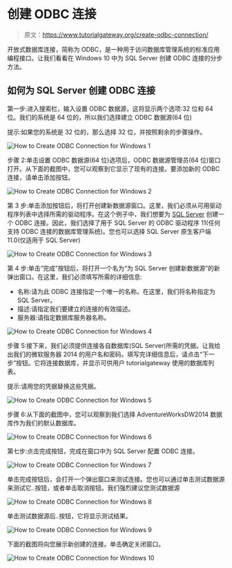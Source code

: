 # 创建 ODBC 连接

> 原文：<https://www.tutorialgateway.org/create-odbc-connection/>

开放式数据库连接，简称为 ODBC，是一种用于访问数据库管理系统的标准应用编程接口。让我们看看在 Windows 10 中为 SQL Server 创建 ODBC 连接的分步方法。

## 如何为 SQL Server 创建 ODBC 连接

第一步:进入搜索栏，输入设置 ODBC 数据源，这将显示两个选项:32 位和 64 位。我们的系统是 64 位的，所以我们选择建立 ODBC 数据源(64 位)

提示:如果您的系统是 32 位的，那么选择 32 位，并按照剩余的步骤操作。

![How to Create ODBC Connection for Windows 1](img/e695a10375d9038e3f59ce602c38620b.png)

步骤 2:单击设置 ODBC 数据源(64 位)选项后，ODBC 数据源管理员(64 位)窗口打开。从下面的截图中，您可以观察到它显示了现有的连接。要添加新的 ODBC 连接，请单击添加按钮。

![How to Create ODBC Connection for Windows 2](img/5ae6569b7d5c5acaa6ae15b9a5767f62.png)

第 3 步:单击添加按钮后，将打开创建新数据源窗口。这里，我们必须从可用驱动程序列表中选择所需的驱动程序。在这个例子中，我们想要为 [SQL Server](https://www.tutorialgateway.org/sql/) 创建一个 ODBC 连接。因此，我们选择了用于 SQL Server 的 ODBC 驱动程序 11(任何支持 ODBC 连接的数据库管理系统)。您也可以选择 SQL Server 原生客户端 11.0(仅适用于 SQL Server)

![How to Create ODBC Connection for Windows 3](img/44ce00ca23fa27f27ad3f156f1924f7c.png)

第 4 步:单击“完成”按钮后，将打开一个名为“为 SQL Server 创建新数据源”的新弹出窗口。在这里，我们必须填写所需的详细信息:

*   名称:请为此 ODBC 连接指定一个唯一的名称。在这里，我们将名称指定为 SQL Server。
*   描述:请指定我们要建立的连接的有效描述。
*   服务器:请指定数据库服务器名称。

![How to Create ODBC Connection for Windows 4](img/49a853eaf03b20b7046c43d614becb07.png)

步骤 5:接下来，我们必须提供连接各自数据库(SQL Server)所需的凭据。让我给出我们的微软服务器 2014 的用户名和密码。填写完详细信息后，请点击“下一步”按钮。它将连接数据库，并显示可供用户 tutorialgateway 使用的数据库列表。

提示:请用您的凭据替换这些凭据。

![How to Create ODBC Connection for Windows 5](img/1dde90d8c4c01ccca67549553a474f3c.png)

步骤 6:从下面的截图中，您可以观察到我们选择 AdventureWorksDW2014 数据库作为我们的默认数据库。

![How to Create ODBC Connection for Windows 6](img/035fa47b3f7765c994679752fd80cfff.png)

第七步:点击完成按钮，完成在窗口中为 SQL Server 配置 ODBC 连接。

![How to Create ODBC Connection for Windows 7](img/0a9947896ac57fce6f494f39d9044ec2.png)

单击完成按钮后，会打开一个弹出窗口来测试连接。您也可以通过单击测试数据源来测试它..按钮，或者单击取消按钮。我们强烈建议您测试数据源

![How to Create ODBC Connection for Windows 8](img/765816666860081b4dbfbb122c876318.png)

单击测试数据源后..按钮，它将显示测试结果。

![How to Create ODBC Connection for Windows 9](img/2096cfdf1bbb4c52af3afd16e34aa691.png)

下面的截图将向您展示新创建的连接。单击确定关闭窗口。

![How to Create ODBC Connection for Windows 10](img/afcbab17e63fe6732bd05c98f7ad5d8a.png)